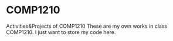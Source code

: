 # COMP1210
Activities&amp;Projects of COMP1210
These are my own works in class COMP1210.
I just want to store my code here.
